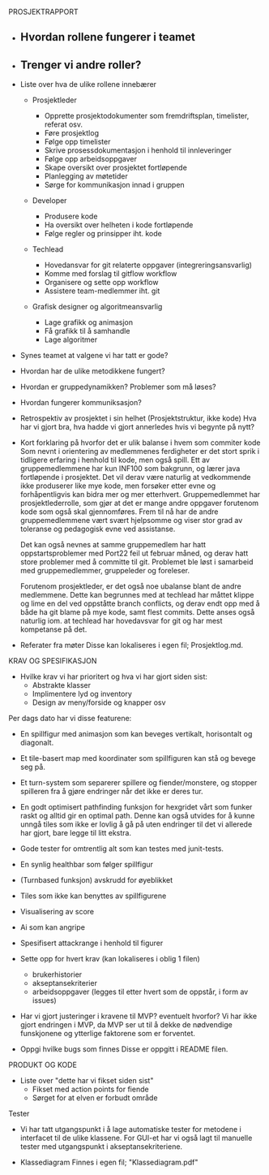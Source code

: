 PROSJEKTRAPPORT


* Hvordan rollene fungerer i teamet
    - 

* Trenger vi andre roller? 
    - 

* Liste over hva de ulike rollene innebærer

    * Prosjektleder 
        - Opprette prosjektodokumenter som fremdriftsplan, timelister, referat osv.
        - Føre prosjektlog
        - Følge opp timelister
        - Skrive prosessdokumentasjon i henhold til innleveringer
        - Følge opp arbeidsoppgaver 
        - Skape oversikt over prosjektet fortløpende
        - Planlegging av møtetider
        - Sørge for kommunikasjon innad i gruppen

    * Developer
        - Produsere kode
        - Ha oversikt over helheten i kode fortløpende
        - Følge regler og prinsipper iht. kode
    
    * Techlead
        - Hovedansvar for git relaterte oppgaver (integreringsansvarlig)
        - Komme med forslag til gitflow workflow
        - Organisere og sette opp workflow
        - Assistere team-medlemmer iht. git
    
    * Grafisk designer og algoritmeansvarlig
        - Lage grafikk og animasjon
        - Få grafikk til å samhandle
        - Lage algoritmer

* Synes teamet at valgene vi har tatt er gode?
    

* Hvordan har de ulike metodikkene fungert?
    
 
* Hvordan er gruppedynamikken? Problemer som må løses?
   

* Hvordan fungerer kommuniksasjon?
    

* Retrospektiv av prosjektet i sin helhet (Prosjektstruktur, ikke kode) 
    Hva har vi gjort bra, hva hadde vi gjort annerledes hvis vi begynte på nytt?
   


* Kort forklaring på hvorfor det er ulik balanse i hvem som commiter kode
    Som nevnt i orientering av medlemmenes ferdigheter er det stort sprik i tidligere erfaring i henhold til kode, men også spill. Ett av gruppemedlemmene har kun INF100 som bakgrunn, og lærer java fortløpende i prosjektet. Det vil derav være naturlig at vedkommende ikke produserer like mye kode, men forsøker etter evne og forhåpentligvis kan bidra mer og mer etterhvert. Gruppemedlemmet har prosjektlederrolle, som gjør at det er mange andre oppgaver forutenom kode som også skal gjennomføres. Frem til nå har de andre gruppemedlemmene vært svært hjelpsomme og viser stor grad av toleranse og pedagogisk evne ved assistanse. 

    Det kan også nevnes at samme gruppemedlem har hatt oppstartsproblemer med Port22 feil ut februar måned, og derav hatt store problemer med å committe til git. Problemet ble løst i samarbeid med gruppemedlemmer, gruppeleder og foreleser. 

    Forutenom prosjektleder, er det også noe ubalanse blant de andre medlemmene. Dette kan begrunnes med at techlead har måttet klippe og lime en del ved oppståtte branch conflicts, og derav endt opp med å både ha git blame på mye kode, samt flest commits. Dette anses også naturlig iom. at techlead har hovedavsvar for git og har mest kompetanse på det.


* Referater fra møter
    Disse kan lokaliseres i egen fil; Prosjektlog.md.

KRAV OG SPESIFIKASJON

* Hvilke krav vi har prioritert og hva vi har gjort siden sist:
    - Abstrakte klasser
    - Implimentere lyd og inventory
    - Design av meny/forside og knapper osv 

Per dags dato har vi disse featurene:
* En spillfigur med animasjon som kan beveges vertikalt, horisontalt og diagonalt. 
* Et tile-basert map med koordinater som spillfiguren kan stå og bevege seg på.
* Et turn-system som separerer spillere og fiender/monstere, og stopper spilleren fra å gjøre endringer når det ikke er deres tur.
* En godt optimisert pathfinding funksjon for hexgridet vårt som funker raskt og alltid gir en optimal path. Denne kan også utvides for å kunne unngå tiles som ikke er lovlig å gå på uten endringer til det vi allerede har gjort, bare legge til litt ekstra.
* Gode tester for omtrentlig alt som kan testes med junit-tests. 
* En synlig healthbar som følger spillfigur
* (Turnbased funksjon) avskrudd for øyeblikket
* Tiles som ikke kan benyttes av spillfigurene  
* Visualisering av score
* Ai som kan angripe
* Spesifisert attackrange i henhold til figurer

* Sette opp for hvert krav (kan lokaliseres i oblig 1 filen)
    * brukerhistorier
    * akseptansekriterier
    * arbeidsoppgaver (legges til etter hvert som de oppstår, i form av issues)

* Har vi gjort justeringer i kravene til MVP? eventuelt hvorfor?
    Vi har ikke gjort endringen i MVP, da MVP ser ut til å dekke de nødvendige funskjonene og ytterlige faktorene som er forventet.

* Oppgi hvilke bugs som finnes
    Disse er oppgitt i README filen.

PRODUKT OG KODE

* Liste over "dette har vi fikset siden sist"
    * Fikset med action points for fiende
    * Sørget for at elven er forbudt område

Tester
* Vi har tatt utgangspunkt i å lage automatiske tester for metodene i interfacet til de ulike klassene. For GUI-et har vi også lagt til manuelle tester med utgangspunkt i akseptansekriteriene.

* Klassediagram
    Finnes i egen fil; "Klassediagram.pdf"